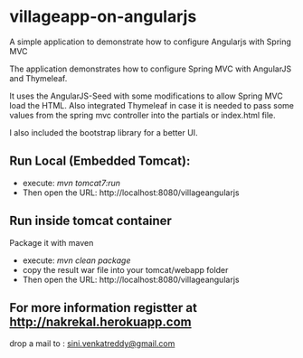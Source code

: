 villageapp-on-angularjs
=======================

A simple application to demonstrate how to configure Angularjs with Spring MVC

The application demonstrates how to configure Spring MVC with AngularJS and Thymeleaf.

It uses the AngularJS-Seed with some modifications to allow Spring MVC load the HTML. Also integrated Thymeleaf in case it is needed to pass some values from the spring mvc controller into the partials or index.html file.

I also included the bootstrap library for a better UI.

Run Local (Embedded Tomcat):
----------------------------
  - execute: *mvn tomcat7:run*
  - Then open the URL: http://localhost:8080/villageangularjs

Run inside tomcat container
-----------------------------
Package it with maven

  - execute: *mvn clean package*
  - copy the result war file into your tomcat/webapp folder
  - Then open the URL: http://localhost:8080/villageangularjs
 
 For more information registter at http://nakrekal.herokuapp.com
----------------------------------------------------------------

drop a mail to : sini.venkatreddy@gmail.com
 

